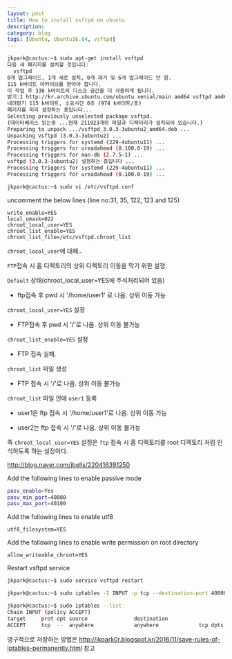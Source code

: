 ```yaml
---
layout: post
title: How to install vsftpd on ubuntu
description:
category: blog
tags: [Ubuntu, Ubuntu16.04, vsftpd]
---
```


```bash
jkpark@cactus:~$ sudo apt-get install vsftpd
다음 새 패키지를 설치할 것입니다:
  vsftpd
0개 업그레이드, 1개 새로 설치, 0개 제거 및 6개 업그레이드 안 함.
115 k바이트 아카이브를 받아야 합니다.
이 작업 후 336 k바이트의 디스크 공간을 더 사용하게 됩니다.
받기:1 http://kr.archive.ubuntu.com/ubuntu xenial/main amd64 vsftpd amd64 3.0.3-3ubuntu2 [115 kB]
내려받기 115 k바이트, 소요시간 0초 (974 k바이트/초)
패키지를 미리 설정하는 중입니다...
Selecting previously unselected package vsftpd.
(데이터베이스 읽는중 ...현재 211923개의 파일과 디렉터리가 설치되어 있습니다.)
Preparing to unpack .../vsftpd_3.0.3-3ubuntu2_amd64.deb ...
Unpacking vsftpd (3.0.3-3ubuntu2) ...
Processing triggers for systemd (229-4ubuntu11) ...
Processing triggers for ureadahead (0.100.0-19) ...
Processing triggers for man-db (2.7.5-1) ...
vsftpd (3.0.3-3ubuntu2) 설정하는 중입니다 ...
Processing triggers for systemd (229-4ubuntu11) ...
Processing triggers for ureadahead (0.100.0-19) ...
```

```bash
jkpark@cactus:~$ sudo vi /etc/vsftpd.conf
```

uncomment the below lines (line no:31, 35, 122, 123 and 125)

```
write_enable=YES
local_umask=022
chroot_local_user=YES
chroot_list_enable=YES
chroot_list_file=/etc/vsftpd.chroot_list
```

`chroot_local_user`에 대해..

`FTP`접속 시 홈 디렉토리의 상위 디렉토리 이동을 막기 위한 설정.

`Default` 상태(chroot_local_user=YES에 주석처리되어 있음)

- ftp접속 후 pwd 시 '/home/user1' 로 나옴. 상위 이동 가능

`chroot_local_user=YES` 설정

- FTP접속 후 pwd 시 '/'로 나옴. 상위 이동 불가능

`chroot_list_enable=YES` 설정

- FTP 접속 실패.

`chroot_list` 파일 생성

- FTP 접속 시 '/'로 나옴. 상위 이동 불가능

`chroot_list` 파일 안에 `user1` 등록

- user1은 ftp 접속 시 '/home/user1'로 나옴. 상위 이동 가능

- user2는 ftp 접속 시 '/'로 나옴. 상위 이동 불가능

즉 `chroot_local_user=YES` 설정은 `ftp` 접속 시 홈 디렉토리를 root 디렉토리 처럼 인식하도록 하는 설정이다.

<http://blog.naver.com/jbells/220416391250>

Add the following lines to enable passive mode

```bash
pasv_enable=Yes
pasv_min_port=40000
pasv_max_port=40100
```

Add the following lines to enable utf8

```
utf8_filesystem=YES
```

Add the following lines to enable write permission on root directory

```
allow_writeable_chroot=YES
```

Restart vsftpd service

```bash
jkpark@cactus:~$ sudo service vsftpd restart
```

```bash
jkpark@cactus:~$ sudo iptables -I INPUT -p tcp --destination-port 40000:40100 -j ACCEPT
```

```bash
jkpark@cactus:~$ sudo iptables --list
Chain INPUT (policy ACCEPT)
target     prot opt source               destination
ACCEPT     tcp  --  anywhere             anywhere             tcp dpts:40000:40100
```

영구적으로 저장하는 방법은 <http://jkpark0r.blogspot.kr/2016/11/save-rules-of-iptables-permanently.html> 참고
